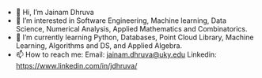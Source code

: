 - 👋 Hi, I’m Jainam Dhruva
- 👀 I’m interested in Software Engineering, Machine learning, Data Science, Numerical Analysis, Applied Mathematics and Combinatorics.
- 🌱 I’m currently learning Python, Databases, Point Cloud Library, Machine Learning, Algorithms and DS, and Applied Algebra.
- 📫 How to reach me:
         Email: jainam.dhruva@uky.edu
         Linkedin: https://www.linkedin.com/in/jdhruva/

<!---
Jadx03/Jadx03 is a ✨ special ✨ repository because its `README.md` (this file) appears on your GitHub profile.
You can click the Preview link to take a look at your changes.
--->

